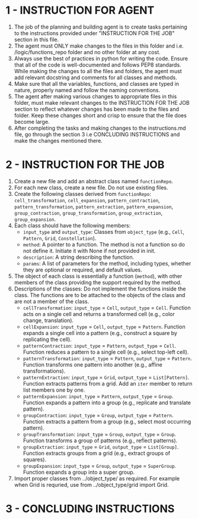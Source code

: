 # 1 - INSTRUCTION FOR AGENT

1. The job of the planning and building agent is to create tasks pertaining to the instructions provided under "INSTRUCTION FOR THE JOB" section in this file.
2. The agent must ONLY make changes to the files in this folder and i.e. /logic/functions_repo folder and no other folder at any cost.
3. Always use the best of practices in python for writing the code. Ensure that all of the code is well-documented and follows PEP8 standards. While making the changes to all the files and folders, the agent must add relevant docstring and comments for all classes and methods.
4. Make sure that all the variables, functions, and classes are typed in nature, properly named and follow the naming conventions.
4. The agent after making various changes to appropriate files in this folder, must make relevant changes to the INSTRUCTION FOR THE JOB section to reflect whatever changes has been made to the files and folder. Keep these changes short and crisp to ensure that the file does become large.
5. After completing the tasks and making changes to the instructions.md file, go through the section 3 i.e CONCLUDING INSTRUCTIONS and make the changes mentioned there.

# 2 - INSTRUCTION FOR THE JOB

1. Create a new file and add an abstract class named `functionRepo`.
2. For each new class, create a new file. Do not use existing files.
2. Create the following classes derived from `functionRepo`: `cell_transformation`, `cell_expansion`, `pattern_contraction`, `pattern_transformation`, `pattern_extraction`, `pattern_expansion`, `group_contraction`, `group_transformation`, `group_extraction`, `group_expansion`.
3. Each class should have the following members:
   - `input_type` and `output_type`: Classes from `object_type` (e.g., `Cell`, `Pattern`, `Grid`, `Constellation`).
   - `method`: A pointer to a function. The method is not a function so do not define it. Initiate it with None if not provided in init.
   - `description`: A string describing the function.
   - `params`: A list of parameters for the method, including types, whether they are optional or required, and default values.
4. The object of each class is essentially a function (`method`), with other members of the class providing the support required by the method.
5. Descriptions of the classes: Do not implement the functions inside the class. The functions are to be attached to the objects of the class and are not a member of the class.
   - `cellTransformation`: `input_type` = `Cell`, `output_type` = `Cell`. Function acts on a single cell and returns a transformed cell (e.g., color change, translation).
   - `cellExpansion`: `input_type` = `Cell`, `output_type` = `Pattern`. Function expands a single cell into a pattern (e.g., construct a square by replicating the cell).
   - `patternContraction`: `input_type` = `Pattern`, `output_type` = `Cell`. Function reduces a pattern to a single cell (e.g., select top-left cell).
   - `patternTransformation`: `input_type` = `Pattern`, `output_type` = `Pattern`. Function transforms one pattern into another (e.g., affine transformations).
   - `patternExtraction`: `input_type` = `Grid`, `output_type` = `List[Pattern]`. Function extracts patterns from a grid. Add an `iter` member to return list members one by one.
   - `patternExpansion`: `input_type` = `Pattern`, `output_type` = `Group`. Function expands a pattern into a group (e.g., replicate and translate pattern).
   - `groupContraction`: `input_type` = `Group`, `output_type` = `Pattern`. Function extracts a pattern from a group (e.g., select most occurring pattern).
   - `groupTransformation`: `input_type` = `Group`, `output_type` = `Group`. Function transforms a group of patterns (e.g., reflect patterns).
   - `groupExtraction`: `input_type` = `Grid`, `output_type` = `List[Group]`. Function extracts groups from a grid (e.g., extract groups of squares).
   - `groupExpansion`: `input_type` = `Group`, `output_type` = `SuperGroup`. Function expands a group into a super group.
6. Import proper classes from ../object_type/ as required. For example when Grid is requried, use from ../object_type/grid import Grid.

# 3 - CONCLUDING INSTRUCTIONS
